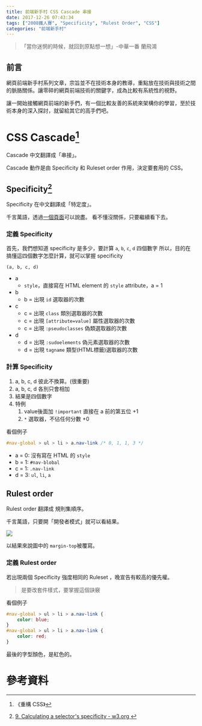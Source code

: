 ```yaml
---
title: 前端新手村 CSS Cascade 串接
date: 2017-12-26 07:43:34
tags: ["2008鐵人賽", "Specificity", "Rulest Order", "CSS"]
categories: "前端新手村"
---
```

> 「當你迷惘的時候，就回到原點想一想」-中華一番 蘭飛鴻

## 前言

網頁前端新手村系列文章，宗旨並不在技術本身的教導，重點放在技術與技術之間的脈胳關係。讓零碎的網頁前端技術的關鍵字，成為比較有系統性的視野。

讓一開始接觸網頁前端的新手們，有一個比較友善的系統來架構你的學習，至於技術本身的深入探討，就留給其它的高手們吧。

# CSS Cascade[^1]

Cascade 中文翻譯成「串接」。

Cascade 動作是由 Specificity 和 Ruleset order 作用，決定要套用的 CSS。

## Specificity[^2]

Specificity 在中文翻譯成「特定度」。

千言萬語，透過[一個頁面](http://cssspecificity.com/)可以說盡。
看不懂沒關係，只要繼續看下去。


### 定義 Specificity

首先，我們想知道 specificity 是多少，要計算 `a`, `b`, `c`, `d` 四個數字
所以，目的在搞懂這四個數字怎麼計算，就可以掌握 specificity

```
(a, b, c, d)
```

- a
    - `style`，直接寫在 HTML element 的 `style` attribute，a = 1
- b
    - b = 出現 `id` 選取器的次數
- c
    - c = 出現 `class` 類別選取器的次數
    - c = 出現 `[attribute=value]` 屬性選取器的次數
    - c = 出現 `:pseudoclasses` 偽類選取器的次數
- d
    - d = 出現 `:sudoelements` 偽元素選取器的次數
    - d = 出現 `tagname` 類型(HTML標籤)選取器的次數

### 計算 Specificity

1. a, b, c, d 彼此不換算。(很重要)
2. a, b, c, d 各別只會相加
3. 結果是四個數字
4. 特例
    1. value後面加 `!important` 直接在 a 前的第五位 +1
    2. `*` 選取器，不佔任何分數 +0

看個例子

```css
#nav-global > ul > li > a.nav-link /* 0, 1, 1, 3 */
```
- a = 0: 沒有寫在 HTML 的 `style`
- b = 1: `#nav-blobal`
- c = 1: `.nav-link`
- d = 3: `ul`, `li`, `a`

## Rulest order

Rulest order 翻譯成 規則集順序。

千言萬語，只要開「開發者模式」就可以看結果。

![](https://i.imgur.com/EcCbRuB.png)

以結果來說圖中的 `margin-top`被覆寫。

### 定義 Rulest order

若出現兩個 Specificity 強度相同的 Ruleset ，晚宣告有較高的優先權。

> 是要改套件樣式，要掌握這個訣竅

看個例子

```css
#nav-global > ul > li > a.nav-link {
    color: blue;
}
#nav-global > ul > li > a.nav-link {
    color: red;
}
```

最後的字型顏色，是紅色的。

# 參考資料
[^1]: 《重構 CSS》
[^2]: [9. Calculating a selector's specificity - w3.org
](https://www.w3.org/TR/css3-selectors/#specificity)
